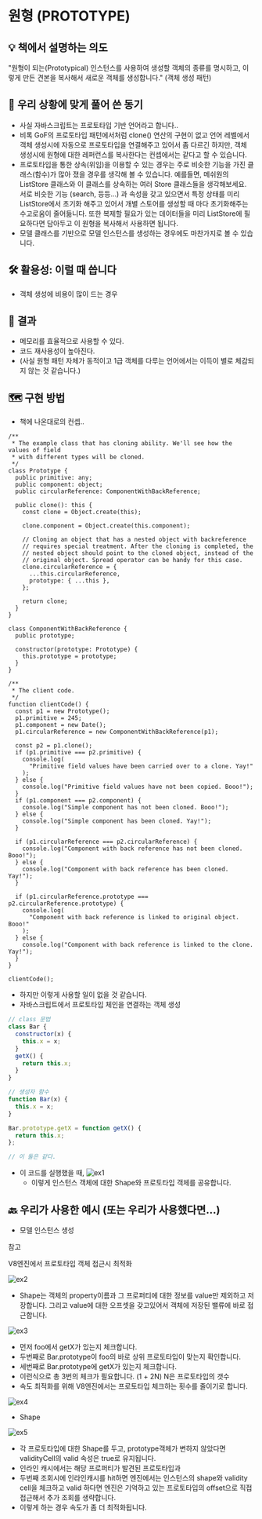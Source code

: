 # 원형 (PROTOTYPE)

## 💡 책에서 설명하는 의도

"원형이 되는(Prototypical) 인스턴스를 사용하여 생성할 객체의 종류를 명시하고, 이렇게 만든 견본을 복사해서 새로운 객체를 생성합니다." (객체 생성 패턴)

## 🧐 우리 상황에 맞게 풀어 쓴 동기

- 사실 자바스크립트는 프로토타입 기반 언어라고 합니다..
- 비록 GoF의 프로토타입 패턴에서처럼 clone() 연산의 구현이 없고 언어 레벨에서 객체 생성시에 자동으로 프로토타입을 연결해주고 있어서 좀 다르긴 하지만, 객체 생성시에 원형에 대한 레퍼런스를 복사한다는 컨셉에서는 같다고 할 수 있습니다.
- 프로토타입을 통한 상속(위임)을 이용할 수 있는 경우는 주로 비슷한 기능을 가진 클래스(함수)가 많아 졌을 경우를 생각해 볼 수 있습니다. 예를들면, 메쉬원의 ListStore 클래스와 이 클래스를 상속하는 여러 Store 클래스들을 생각해보세요. 서로 비슷한 기능 (search, 등등...) 과 속성을 갖고 있으면서 특정 상태를 미리 ListStore에서 초기화 해주고 있어서 개별 스토어를 생성할 때 마다 초기화해주는 수고로움이 줄어듦니다. 또한 복제할 필요가 있는 데이터들을 미리 ListStore에 필요하다면 담아두고 이 원형을 복사해서 사용하면 됩니다.
- 모델 클래스를 기반으로 모델 인스턴스를 생성하는 경우에도 마찬가지로 볼 수 있습니다.

## 🛠 활용성: 이럴 때 씁니다

- 객체 생성에 비용이 많이 드는 경우

## 🎁 결과

- 메모리를 효율적으로 사용할 수 있다.
- 코드 재사용성이 높아진다.
- (사실 원형 패턴 자체가 동적이고 1급 객체를 다루는 언어에서는 이득이 별로 체감되지 않는 것 같습니다.)

## 🗺 구현 방법

- 책에 나온대로의 컨셉..

```tsx
/**
 * The example class that has cloning ability. We'll see how the values of field
 * with different types will be cloned.
 */
class Prototype {
  public primitive: any;
  public component: object;
  public circularReference: ComponentWithBackReference;

  public clone(): this {
    const clone = Object.create(this);

    clone.component = Object.create(this.component);

    // Cloning an object that has a nested object with backreference
    // requires special treatment. After the cloning is completed, the
    // nested object should point to the cloned object, instead of the
    // original object. Spread operator can be handy for this case.
    clone.circularReference = {
      ...this.circularReference,
      prototype: { ...this },
    };

    return clone;
  }
}

class ComponentWithBackReference {
  public prototype;

  constructor(prototype: Prototype) {
    this.prototype = prototype;
  }
}

/**
 * The client code.
 */
function clientCode() {
  const p1 = new Prototype();
  p1.primitive = 245;
  p1.component = new Date();
  p1.circularReference = new ComponentWithBackReference(p1);

  const p2 = p1.clone();
  if (p1.primitive === p2.primitive) {
    console.log(
      "Primitive field values have been carried over to a clone. Yay!"
    );
  } else {
    console.log("Primitive field values have not been copied. Booo!");
  }
  if (p1.component === p2.component) {
    console.log("Simple component has not been cloned. Booo!");
  } else {
    console.log("Simple component has been cloned. Yay!");
  }

  if (p1.circularReference === p2.circularReference) {
    console.log("Component with back reference has not been cloned. Booo!");
  } else {
    console.log("Component with back reference has been cloned. Yay!");
  }

  if (p1.circularReference.prototype === p2.circularReference.prototype) {
    console.log(
      "Component with back reference is linked to original object. Booo!"
    );
  } else {
    console.log("Component with back reference is linked to the clone. Yay!");
  }
}

clientCode();
```

- 하지만 이렇게 사용할 일이 없을 것 같습니다.
- 자바스크립트에서 프로토타입 체인을 연결하는 객체 생성

```jsx
// class 문법
class Bar {
  constructor(x) {
    this.x = x;
  }
  getX() {
    return this.x;
  }
}

// 생성자 함수
function Bar(x) {
  this.x = x;
}

Bar.prototype.getX = function getX() {
  return this.x;
};

// 이 둘은 같다.
```

- 이 코드를 실행했을 때,
  ![ex1](ex1.png)
  - 이렇게 인스턴스 객체에 대한 Shape와 프로토타입 객체를 공유합니다.

## 🔙 우리가 사용한 예시 (또는 우리가 사용했다면...)

- 모델 인스턴스 생성

참고

V8엔진에서 프로토타입 객체 접근시 최적화

![ex2](ex2.png)

- Shape는 객체의 property이름과 그 프로퍼티에 대한 정보를 value만 제외하고 저장합니다. 그리고 value에 대한 오프셋을 갖고있어서 객체에 저장된 밸류에 바로 접근합니다.

![ex3](./ex3.png)

- 먼저 foo에서 getX가 있는지 체크합니다.
- 두번째로 Bar.prototype이 foo의 바로 상위 프로토타입이 맞는지 확인합니다.
- 세번째로 Bar.prototype에 getX가 있는지 체크합니다.
- 이런식으로 총 3번의 체크가 필요합니다. (1 + 2N) N은 프로토타입의 갯수
- 속도 최적화를 위해 V8엔진에서는 프로토타입 체크하는 횟수를 줄이기로 합니다.

![ex4](./ex4.png)

- Shape

![ex5](./ex5.png)

- 각 프로토타입에 대한 Shape를 두고, prototype객체가 변하지 않았다면 validityCell의 valid 속성은 true로 유지됩니다.
- 인라인 캐시에서는 해당 프로퍼티가 발견된 프로토타입과
- 두번째 조회시에 인라인캐시를 hit하면 엔진에서는 인스턴스의 shape와 validity cell을 체크하고 valid 하다면 엔진은 기억하고 있는 프로토타입의 offset으로 직접 접근해서 추가 조회를 생략합니다.
- 이렇게 하는 경우 속도가 좀 더 최적화됩니다.
